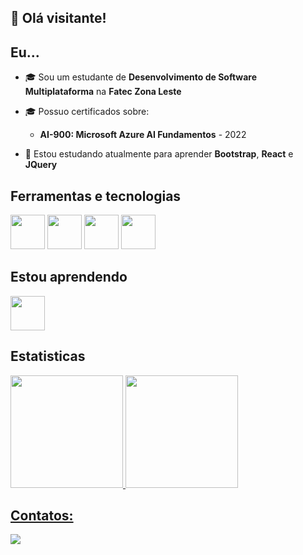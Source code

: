 ## 👋 Olá visitante!
## Eu... ##

- 🎓 Sou um estudante de **Desenvolvimento de Software Multiplataforma** na **Fatec Zona Leste**
- 🎓 Possuo certificados sobre:
    - **AI-900: Microsoft Azure AI Fundamentos** - 2022

- 🤔 Estou estudando atualmente para aprender **Bootstrap**, **React** e **JQuery**



## Ferramentas e tecnologias

<img src="https://cdn.jsdelivr.net/gh/devicons/devicon@latest/icons/html5/html5-original.svg" style="width: 55px; height: 55px;" /> <img src="https://cdn.jsdelivr.net/gh/devicons/devicon@latest/icons/css3/css3-original-wordmark.svg"  style="width: 55px; height: 55px;" />
<img src="https://cdn.jsdelivr.net/gh/devicons/devicon@latest/icons/javascript/javascript-original.svg" style="width: 55px; height: 55px;" />
<img src="https://cdn.jsdelivr.net/gh/devicons/devicon@latest/icons/java/java-original-wordmark.svg" style="width: 55px; height: 55px;" />
          

## Estou aprendendo

<img src="https://cdn.jsdelivr.net/gh/devicons/devicon@latest/icons/bootstrap/bootstrap-original-wordmark.svg"  style="width: 55px; height: 55px;"/>

## Estatisticas

<div>
<a href="https://github.com/israelsouza">
<img loading="lazy" height="180em" src="https://github-readme-stats.vercel.app/api/top-langs/?username=israelsouza&layout=compact&langs_count=7&theme=dracula"/>
<img loading="lazy" height="180em" src="https://github-readme-stats.vercel.app/api?username=israelsouza&show_icons=true&theme=dracula&include_all_commits=true&count_private=true"/>
</div>

## Contatos:

<div>
<a href="https://www.linkedin.com/in/israel-souza-lima" target="_blank"><img loading="lazy" src="https://img.shields.io/badge/-LinkedIn-%230077B5?style=for-the-badge&logo=linkedin&logoColor=white" target="_blank"></a>   
</div>
